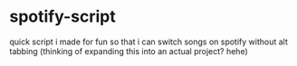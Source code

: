 # spotify-script
quick script i made for fun so that i can switch songs on spotify without alt tabbing (thinking of expanding this into an actual project? hehe)

